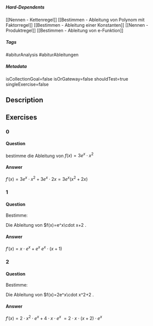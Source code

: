 ##### Hard-Dependents 
[[Nennen - Kettenregel]]
[[Bestimmen - Ableitung von Polynom mit Faktorregel]]
[[Bestimmen - Ableitung einer Konstanten]]
[[Nennen - Produktregel]]
[[Bestimmen - Ableitung von e-Funktion]]
##### Tags 
#abiturAnalysis
#abiturAbleitungen
##### Metadata 
isCollectionGoal=false
isOrGateway=false
shouldTest=true
singleExercise=false
## Description 
 
## Exercises 
### 0 
#### Question 
bestimme die Ableitung von $f(x)=3e^x\cdot x^2$
#### Answer 
$f'(x)=3e^x\cdot x^2+3e^x\cdot 2x=3e^x(x^2+2x)$
### 1 
#### Question 
Bestimme:

Die Ableitung von $f(x)=e^x\cdot x+2 .
#### Answer 
$f'(x)=x\cdot e^x + e^x$
$e^x \cdot(x+1)$
### 2 
#### Question 
Bestimme:

Die Ableitung von $f(x)=2e^x\cdot x^2+2 .
#### Answer 
$f'(x)=2\cdot x^2\cdot e^x +4\cdot x\cdot e^x$
$=2\cdot x\cdot (x+2)\cdot e^x$
